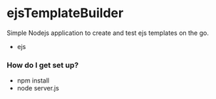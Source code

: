# ejsTemplateBuilder
Simple Nodejs application to create and test ejs templates on the go.
* ejs

### How do I get set up? ###

* npm install
* node server.js
